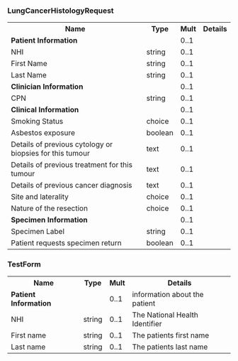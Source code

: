 
### LungCancerHistologyRequest 

<table class='table table-bordered'>
<tr><th>Name</th><th>Type</th><th>Mult</th><th>Details</th></tr>
<tr>
<td><strong>Patient Information</strong></td>
<td></td>
<td>0..1</td>
<td></td>
</tr>
<tr>
<td>NHI</td>
<td>string</td>
<td>0..1</td>
<td></td>
</tr>
<tr>
<td>First Name</td>
<td>string</td>
<td>0..1</td>
<td></td>
</tr>
<tr>
<td>Last Name</td>
<td>string</td>
<td>0..1</td>
<td></td>
</tr>
<tr>
<td><strong>Clinician Information</strong></td>
<td></td>
<td>0..1</td>
<td></td>
</tr>
<tr>
<td>CPN</td>
<td>string</td>
<td>0..1</td>
<td></td>
</tr>
<tr>
<td><strong>Clinical Information</strong></td>
<td></td>
<td>0..1</td>
<td></td>
</tr>
<tr>
<td>Smoking Status</td>
<td>choice</td>
<td>0..1</td>
<td></td>
</tr>
<tr>
<td>Asbestos exposure</td>
<td>boolean</td>
<td>0..1</td>
<td></td>
</tr>
<tr>
<td>Details of previous cytology or biopsies for this tumour</td>
<td>text</td>
<td>0..1</td>
<td></td>
</tr>
<tr>
<td>Details of previous treatment for this tumour</td>
<td>text</td>
<td>0..1</td>
<td></td>
</tr>
<tr>
<td>Details of previous cancer diagnosis</td>
<td>text</td>
<td>0..1</td>
<td></td>
</tr>
<tr>
<td>Site and laterality</td>
<td>choice</td>
<td>0..1</td>
<td></td>
</tr>
<tr>
<td>Nature of the resection</td>
<td>choice</td>
<td>0..1</td>
<td></td>
</tr>
<tr>
<td><strong>Specimen Information</strong></td>
<td></td>
<td>0..1</td>
<td></td>
</tr>
<tr>
<td>Specimen Label</td>
<td>string</td>
<td>0..1</td>
<td></td>
</tr>
<tr>
<td>Patient requests specimen return</td>
<td>boolean</td>
<td>0..1</td>
<td></td>
</tr>
</table>

### TestForm 

<table class='table table-bordered'>
<tr><th>Name</th><th>Type</th><th>Mult</th><th>Details</th></tr>
<tr>
<td><strong>Patient Information</strong></td>
<td></td>
<td>0..1</td>
<td>information about the patient</td>
</tr>
<tr>
<td>NHI</td>
<td>string</td>
<td>0..1</td>
<td>The National Health Identifier</td>
</tr>
<tr>
<td>First name</td>
<td>string</td>
<td>0..1</td>
<td>The patients first name</td>
</tr>
<tr>
<td>Last name</td>
<td>string</td>
<td>0..1</td>
<td>The patients last name</td>
</tr>
</table>